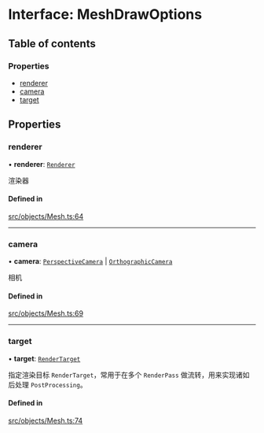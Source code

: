 # Interface: MeshDrawOptions

## Table of contents

### Properties

- [renderer](MeshDrawOptions.md#renderer)
- [camera](MeshDrawOptions.md#camera)
- [target](MeshDrawOptions.md#target)

## Properties

### renderer

• **renderer**: [`Renderer`](../classes/Renderer.md)

渲染器

#### Defined in

[src/objects/Mesh.ts:64](https://github.com/sakitam-gis/vis-engine/blob/master/src/objects/Mesh.ts#L64)

___

### camera

• **camera**: [`PerspectiveCamera`](../classes/PerspectiveCamera.md) \| [`OrthographicCamera`](../classes/OrthographicCamera.md)

相机

#### Defined in

[src/objects/Mesh.ts:69](https://github.com/sakitam-gis/vis-engine/blob/master/src/objects/Mesh.ts#L69)

___

### target

• **target**: [`RenderTarget`](../classes/RenderTarget.md)

指定渲染目标 `RenderTarget`，常用于在多个 `RenderPass` 做流转，用来实现诸如后处理 `PostProcessing`。

#### Defined in

[src/objects/Mesh.ts:74](https://github.com/sakitam-gis/vis-engine/blob/master/src/objects/Mesh.ts#L74)
